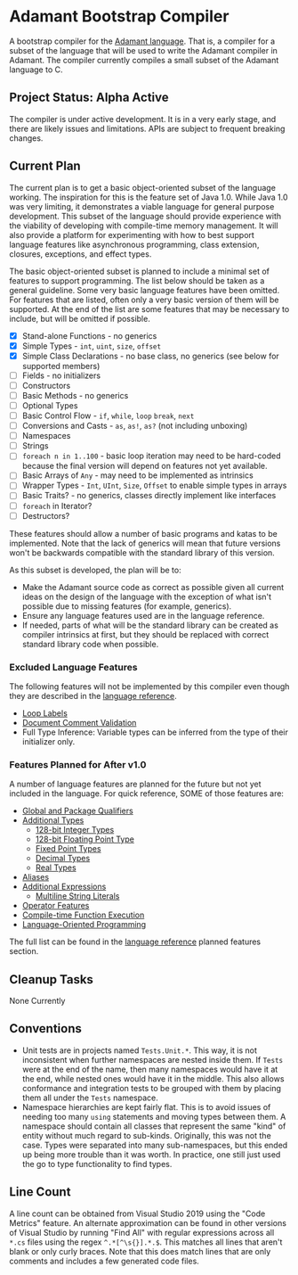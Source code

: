 # Adamant Bootstrap Compiler

A bootstrap compiler for the [Adamant language](http://adamant-lang.org).  That is, a compiler for a subset of the language that will be used to write the Adamant compiler in Adamant. The compiler currently compiles a small subset of the Adamant language to C.

## Project Status: Alpha Active

The compiler is under active development. It is in a very early stage, and there are likely issues and limitations. APIs are subject to frequent breaking changes.

## Current Plan

The current plan is to get a basic object-oriented subset of the language working. The inspiration for this is the feature set of Java 1.0. While Java 1.0 was very limiting, it demonstrates a viable language for general purpose development. This subset of the language should provide experience with the viability of developing with compile-time memory management. It will also provide a platform for experimenting with how to best support language features like asynchronous programming, class extension, closures, exceptions, and effect types.

The basic object-oriented subset is planned to include a minimal set of features to support programming. The list below should be taken as a general guideline. Some very basic language features have been omitted. For features that are listed, often only a very basic version of them will be supported. At the end of the list are some features that may be necessary to include, but will be omitted if possible.

* [x] Stand-alone Functions - no generics
* [x] Simple Types - `int`, `uint`, `size`, `offset`
* [x] Simple Class Declarations - no base class, no generics (see below for supported members)
* [ ] Fields - no initializers
* [ ] Constructors
* [ ] Basic Methods - no generics
* [ ] Optional Types
* [ ] Basic Control Flow - `if`, `while`, `loop` `break`, `next`
* [ ] Conversions and Casts - `as`, `as!`, `as?` (not including unboxing)
* [ ] Namespaces
* [ ] Strings
* [ ] `foreach n in 1..100` - basic loop iteration may need to be hard-coded because the final version will depend on features not yet available.
* [ ] Basic Arrays of `Any` - may need to be implemented as intrinsics
* [ ] Wrapper Types - `Int`, `UInt`, `Size`, `Offset` to enable simple types in arrays
* [ ] Basic Traits? - no generics, classes directly implement like interfaces
* [ ] `foreach` in Iterator?
* [ ] Destructors?

These features should allow a number of basic programs and katas to be implemented. Note that the lack of generics will mean that future versions won't be backwards compatible with the standard library of this version.

As this subset is developed, the plan will be to:

* Make the Adamant source code as correct as possible given all current ideas on the design of the language with the exception of what isn't possible due to missing features (for example, generics).
* Ensure any language features used are in the language reference.
* If needed, parts of what will be the standard library can be created as compiler intrinsics at first, but they should be replaced with correct standard library code when possible.

### Excluded Language Features

The following features will not be implemented by this compiler even though they are described in the [language reference](https://github.com/adamant/adamant.language.reference/blob/master/src/book.md).

* [Loop Labels](https://github.com/adamant/adamant.language.reference/blob/master/src/loop-expressions.md#loop-labels)
* [Document Comment Validation](https://github.com/adamant/adamant.language.reference/blob/master/src/documentation-comments.md#documentation-comments)
* Full Type Inference: Variable types can be inferred from the type of their initializer only.

### Features Planned for After v1.0

A number of language features are planned for the future but not yet included in the language. For quick reference, SOME of those features are:

* [Global and Package Qualifiers](https://github.com/adamant/adamant.language.reference/blob/master/src/planned-qualifier.md)
* [Additional Types](https://github.com/adamant/adamant.language.reference/blob/master/src/planned-types.md)
  * [128-bit Integer Types](https://github.com/adamant/adamant.language.reference/blob/master/src/planned-types.md#128-bit-integer-types)
  * [128-bit Floating Point Type](https://github.com/adamant/adamant.language.reference/blob/master/src/planned-types.md#128-bit-floating-point-type)
  * [Fixed Point Types](https://github.com/adamant/adamant.language.reference/blob/master/src/planned-types.md#fixed-point-types)
  * [Decimal Types](https://github.com/adamant/adamant.language.reference/blob/master/src/planned-types.md#decimal-types)
  * [Real Types](https://github.com/adamant/adamant.language.reference/blob/master/src/planned-types.md#real-types)
* [Aliases](https://github.com/adamant/adamant.language.reference/blob/master/src/planned-aliases.md)
* [Additional Expressions](https://github.com/adamant/adamant.language.reference/blob/master/src/planned-expressions.md)
  * [Multiline String Literals](https://github.com/adamant/adamant.language.reference/blob/master/src/planned-expressions.md#multiline-string-literals)
* [Operator Features](https://github.com/adamant/adamant.language.reference/blob/master/src/planned-operators.md)
* [Compile-time Function Execution](https://github.com/adamant/adamant.language.reference/blob/master/src/planned-ctfe.md)
* [Language-Oriented Programming](https://github.com/adamant/adamant.language.reference/blob/master/src/planned-lop.md)

The full list can be found in the [language reference](https://github.com/adamant/adamant.language.reference/blob/master/src/book.md) planned features section.

## Cleanup Tasks

None Currently

## Conventions

* Unit tests are in projects named `Tests.Unit.*`. This way, it is not inconsistent when further namespaces are nested inside them. If `Tests` were at the end of the name, then many namespaces would have it at the end, while nested ones would have it in the middle. This also allows conformance and integration tests to be grouped with them by placing them all under the `Tests` namespace.
* Namespace hierarchies are kept fairly flat. This is to avoid issues of needing too many `using` statements and moving types between them. A namespace should contain all classes that represent the same "kind" of entity without much regard to sub-kinds. Originally, this was not the case. Types were separated into many sub-namespaces, but this ended up being more trouble than it was worth. In practice, one still just used the go to type functionality to find types.

## Line Count

A line count can be obtained from Visual Studio 2019 using the "Code Metrics" feature. An alternate approximation can be found in other versions of Visual Studio by running "Find All" with regular expressions across all `*.cs` files using the regex `^.*[^\s{}].*.$`. This matches all lines that aren't blank or only curly braces. Note that this does match lines that are only comments and includes a few generated code files.
